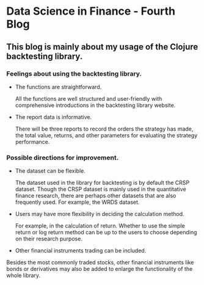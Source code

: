 # Data Science in Finance - Fourth Blog


## This blog is mainly about my usage of the Clojure backtesting library. 
### Feelings about using the backtesting library. 

- The functions are straightforward.

  All the functions are well structured and user-friendly with comprehensive introductions in the backtesting library website. 

- The report data is informative.

  There will be three reports to record the orders the strategy has made, the total value, returns, and other parameters for evaluating the strategy performance. 
 
### Possible directions for improvement. 

- The dataset can be flexible. 
  
  The dataset used in the library for backtesting is by default the CRSP dataset. Though the CRSP dataset is mainly used in the quantitative finance research,
  there are perhaps other datasets that are also frequently used. For example, the WRDS dataset. 

- Users may have more flexibility in deciding the calculation method. 

  For example, in the calculation of return. Whether to use the simple return or log return method can be up to the users to choose depending on their research purpose. 
  
 - Other financial instruments trading can be included. 
 
  Besides the most commonly traded stocks, other financial instruments like bonds or derivatives may also be added to enlarge the functionality of the whole library. 

